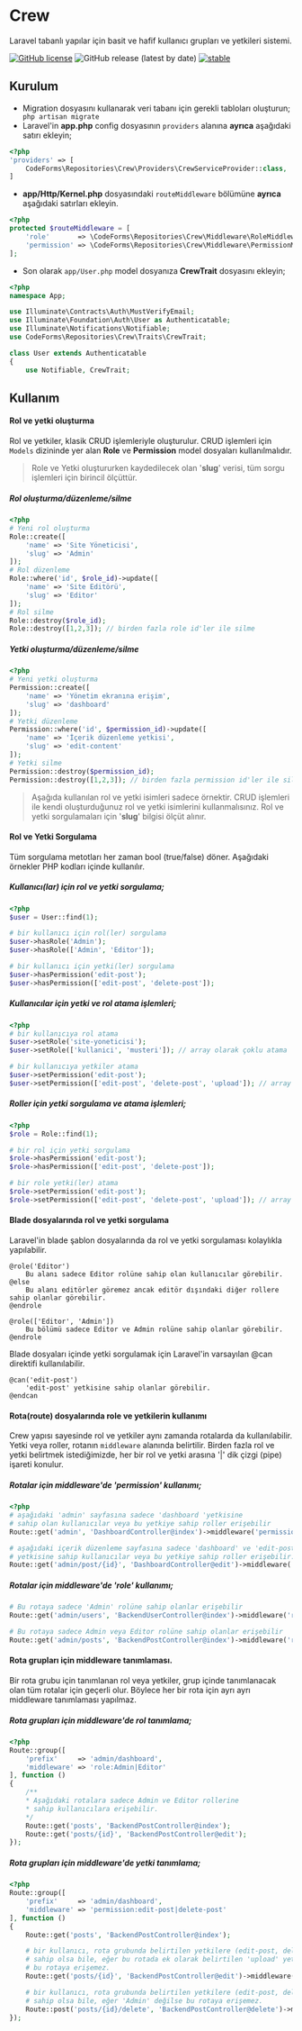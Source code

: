 # Crew
Laravel tabanlı yapılar için basit ve hafif kullanıcı grupları ve yetkileri sistemi.

[![GitHub license](https://img.shields.io/github/license/codeforms/Crew)](https://github.com/codeforms/Crew/blob/master/LICENSE)
![GitHub release (latest by date)](https://img.shields.io/github/v/release/codeforms/Crew)
[![stable](http://badges.github.io/stability-badges/dist/stable.svg)](https://github.com/codeforms/Crew/releases)

## Kurulum
* Migration dosyasını kullanarak veri tabanı için gerekli tabloları oluşturun;
``` php artisan migrate```
* Laravel'in **app.php** config dosyasının ```providers``` alanına **ayrıca** aşağıdaki satırı ekleyin;
```php
<?php
'providers' => [
	CodeForms\Repositories\Crew\Providers\CrewServiceProvider::class,
]
```
* **app/Http/Kernel.php** dosyasındaki ```routeMiddleware``` bölümüne **ayrıca** aşağıdaki satırları ekleyin.
```php
<?php
protected $routeMiddleware = [
	'role'       => \CodeForms\Repositories\Crew\Middleware\RoleMiddleware::class,
	'permission' => \CodeForms\Repositories\Crew\Middleware\PermissionMiddleware::class,
];
```
* Son olarak ```app/User.php``` model dosyanıza **CrewTrait** dosyasını ekleyin;
```php
<?php
namespace App;

use Illuminate\Contracts\Auth\MustVerifyEmail;
use Illuminate\Foundation\Auth\User as Authenticatable;
use Illuminate\Notifications\Notifiable;
use CodeForms\Repositories\Crew\Traits\CrewTrait;

class User extends Authenticatable
{
    use Notifiable, CrewTrait;
```

## Kullanım
#### Rol ve yetki oluşturma
Rol ve yetkiler, klasik CRUD işlemleriyle oluşturulur. CRUD işlemleri için ```Models``` dizininde yer alan **Role** ve **Permission** model dosyaları kullanılmalıdır.

> Role ve Yetki oluştururken kaydedilecek olan '**slug**' verisi, tüm sorgu işlemleri için birincil ölçüttür.
 
##### Rol oluşturma/düzenleme/silme
```php
<?php
# Yeni rol oluşturma
Role::create([
	'name' => 'Site Yöneticisi',
	'slug' => 'Admin'
]);
# Rol düzenleme
Role::where('id', $role_id)->update([
	'name' => 'Site Editörü',
	'slug' => 'Editor'
]);
# Rol silme
Role::destroy($role_id);
Role::destroy([1,2,3]); // birden fazla role id'ler ile silme
```
##### Yetki oluşturma/düzenleme/silme
```php
<?php
# Yeni yetki oluşturma
Permission::create([
	'name' => 'Yönetim ekranına erişim',
	'slug' => 'dashboard'
]);
# Yetki düzenleme
Permission::where('id', $permission_id)->update([
	'name' => 'İçerik düzenleme yetkisi',
	'slug' => 'edit-content'
]);
# Yetki silme
Permission::destroy($permission_id);
Permission::destroy([1,2,3]); // birden fazla permission id'ler ile silme
```

> Aşağıda kullanılan rol ve yetki isimleri sadece örnektir. CRUD işlemleri ile kendi oluşturduğunuz rol ve yetki isimlerini kullanmalısınız. Rol ve yetki sorgulamaları için '**slug**' bilgisi ölçüt alınır.

#### Rol ve Yetki Sorgulama
Tüm sorgulama metotları her zaman bool (true/false) döner. Aşağıdaki örnekler PHP kodları içinde kullanılır.

##### Kullanıcı(lar) için rol ve yetki sorgulama;
```php
<?php
$user = User::find(1);

# bir kullanıcı için rol(ler) sorgulama
$user->hasRole('Admin');
$user->hasRole(['Admin', 'Editor']);

# bir kullanıcı için yetki(ler) sorgulama
$user->hasPermission('edit-post');
$user->hasPermission(['edit-post', 'delete-post']);
```
##### Kullanıcılar için yetki ve rol atama işlemleri;
```php
<?php
# bir kullanıcıya rol atama 
$user->setRole('site-yoneticisi');
$user->setRole(['kullanici', 'musteri']); // array olarak çoklu atama

# bir kullanıcıya yetkiler atama
$user->setPermission('edit-post');
$user->setPermission(['edit-post', 'delete-post', 'upload']); // array olarak çoklu atama
```
##### Roller için yetki sorgulama ve atama işlemleri;
```php
<?php
$role = Role::find(1);

# bir rol için yetki sorgulama
$role->hasPermission('edit-post');
$role->hasPermission(['edit-post', 'delete-post']);

# bir role yetki(ler) atama
$role->setPermission('edit-post');
$role->setPermission(['edit-post', 'delete-post', 'upload']); // array olarak çoklu atama
```
#### Blade dosyalarında rol ve yetki sorgulama
Laravel'in blade şablon dosyalarında da rol ve yetki sorgulaması kolaylıkla yapılabilir. 
```blade
@role('Editor')
	Bu alanı sadece Editor rolüne sahip olan kullanıcılar görebilir.
@else 
	Bu alanı editörler göremez ancak editör dışındaki diğer rollere sahip olanlar görebilir.
@endrole

@role(['Editor', 'Admin'])
	Bu bölümü sadece Editor ve Admin rolüne sahip olanlar görebilir.
@endrole
```
Blade dosyaları içinde yetki sorgulamak için Laravel'in varsayılan @can direktifi kullanılabilir.
```blade
@can('edit-post')
	'edit-post' yetkisine sahip olanlar görebilir.
@endcan
``` 

#### Rota(route) dosyalarında role ve yetkilerin kullanımı
Crew yapısı sayesinde rol ve yetkiler aynı zamanda rotalarda da kullanılabilir. Yetki veya roller, rotanın ```middleware``` alanında belirtilir. Birden fazla rol ve yetki belirtmek istediğimizde, her bir rol ve yetki arasına '\|' dik çizgi (pipe) işareti konulur.

##### Rotalar için middleware'de 'permission' kullanımı;

```php
<?php 
# aşağıdaki 'admin' sayfasına sadece 'dashboard 'yetkisine
# sahip olan kullanıcılar veya bu yetkiye sahip roller erişebilir
Route::get('admin', 'DashboardController@index')->middleware('permission:dashboard');

# aşağıdaki içerik düzenleme sayfasına sadece 'dashboard' ve 'edit-post'
# yetkisine sahip kullanıcılar veya bu yetkiye sahip roller erişebilir.
Route::get('admin/post/{id}', 'DashboardController@edit')->middleware('permission:dashboard|edit-post');
```

##### Rotalar için middleware'de 'role' kullanımı;

```php
# Bu rotaya sadece 'Admin' rolüne sahip olanlar erişebilir 
Route::get('admin/users', 'BackendUserController@index')->middleware('role:Admin');

# Bu rotaya sadece Admin veya Editor rolüne sahip olanlar erişebilir
Route::get('admin/posts', 'BackendPostController@index')->middleware('role:Admin|Editor');
```
#### Rota grupları için middleware tanımlaması.
Bir rota grubu için tanımlanan rol veya yetkiler, grup içinde tanımlanacak olan tüm rotalar için geçerli olur. Böylece her bir rota için ayrı ayrı middleware tanımlaması yapılmaz.

##### Rota grupları için middleware'de rol tanımlama;
```php
<?php
Route::group([
	'prefix'     => 'admin/dashboard',
	'middleware' => 'role:Admin|Editor'
], function () 
{
	/**
	* Aşağıdaki rotalara sadece Admin ve Editor rollerine
	* sahip kullanıcılara erişebilir.
	*/
	Route::get('posts', 'BackendPostController@index');
	Route::get('posts/{id}', 'BackendPostController@edit');
});
```
##### Rota grupları için middleware'de yetki tanımlama;
```php
<?php
Route::group([
	'prefix'     => 'admin/dashboard',
	'middleware' => 'permission:edit-post|delete-post'
], function () 
{
	Route::get('posts', 'BackendPostController@index');

	# bir kullanıcı, rota grubunda belirtilen yetkilere (edit-post, delete-post) 
	# sahip olsa bile, eğer bu rotada ek olarak belirtilen 'upload' yetkisine sahip değilse
	# bu rotaya erişemez.
	Route::get('posts/{id}', 'BackendPostController@edit')->middleware('permission:upload');

	# bir kullanıcı, rota grubunda belirtilen yetkilere (edit-post, delete-post) 
	# sahip olsa bile, eğer 'Admin' değilse bu rotaya erişemez.
	Route::post('posts/{id}/delete', 'BackendPostController@delete')->middleware('role:Admin');
});
```
